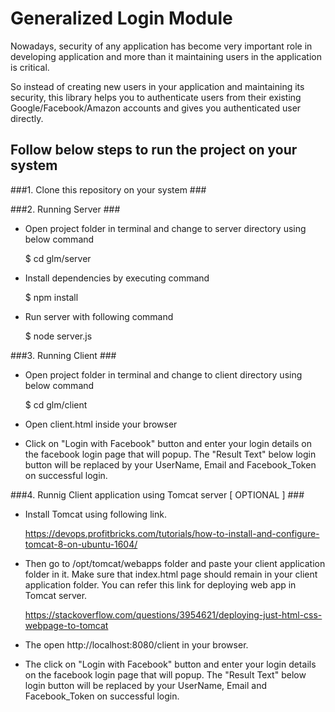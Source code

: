 
# Generalized Login Module #

Nowadays, security of any application has become very important role in developing 
application and more than it maintaining users in the application is critical. 

So instead of creating new users in your application and maintaining its security, 
this library helps you to authenticate users from their existing Google/Facebook/Amazon
accounts and gives you authenticated user directly.
    

## Follow below steps to run the project on your system ##

###1. Clone this repository on your system ###

###2. Running Server ###

* Open project folder in terminal and change to server directory using below command 

    $ cd glm/server

* Install dependencies by executing command 

    $ npm install

* Run server with following command 

    $ node server.js

###3. Running Client ###

* Open project folder in terminal and change to client directory using below command 

    $ cd glm/client

* Open client.html inside your browser 

* Click on "Login with Facebook" button and enter your login details on the facebook login page 
  that will popup. The "Result Text" below login button will be replaced by your UserName, Email and 
  Facebook_Token on successful login.


###4. Runnig Client application using Tomcat server [ OPTIONAL ] ###

* Install Tomcat using following link.

    https://devops.profitbricks.com/tutorials/how-to-install-and-configure-tomcat-8-on-ubuntu-1604/

* Then go to /opt/tomcat/webapps folder and paste your client application folder in it.
  Make sure that index.html page should remain in your client application folder.
    You can refer this link for deploying web app in Tomcat server.
    
    https://stackoverflow.com/questions/3954621/deploying-just-html-css-webpage-to-tomcat

* The open http://localhost:8080/client in your browser.

* The click on "Login with Facebook" button and enter your login details on the facebook login page 
  that will popup. The "Result Text" below login button will be replaced by your UserName, Email and 
  Facebook_Token on successful login.